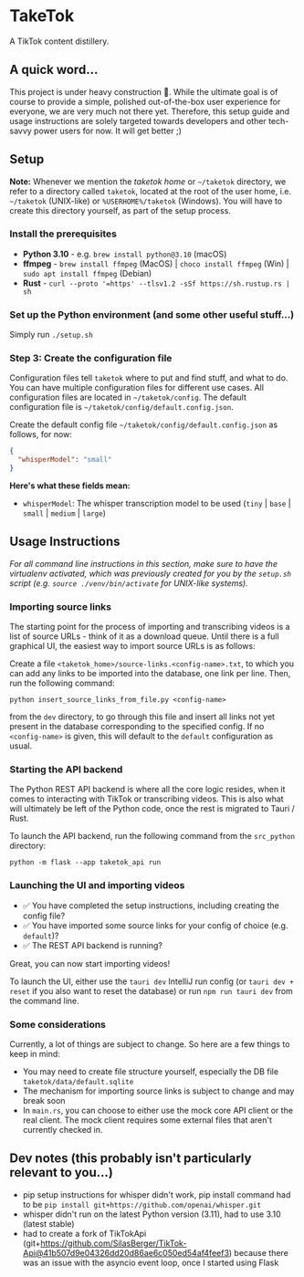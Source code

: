 # TakeTok
A TikTok content distillery.

## A quick word...
This project is under heavy construction 🚧. While the ultimate goal is of course to provide a simple, polished
out-of-the-box user experience for everyone, we are very much not there yet. Therefore, this setup guide and usage
instructions are solely targeted towards developers and other tech-savvy power users for now. It will get better ;)

## Setup
**Note:** Whenever we mention the _taketok home_ or `~/taketok` directory, we refer to a directory called `taketok`,
located at the root of the user home, i.e. `~/taketok` (UNIX-like) or `%USERHOME%/taketok` (Windows). You will have to
create  this directory yourself, as part of the setup process.

### Install the prerequisites
* **Python 3.10** - e.g. `brew install python@3.10` (macOS)
* **ffmpeg** - `brew install ffmpeg` (MacOS) | `choco install ffmpeg` (Win) | `sudo apt install ffmpeg` (Debian)
* **Rust** - `curl --proto '=https' --tlsv1.2 -sSf https://sh.rustup.rs | sh`

### Set up the Python environment (and some other useful stuff...)
Simply run `./setup.sh`

### Step 3: Create the configuration file
Configuration files tell `taketok` where to put and find stuff, and what to do. You can have multiple configuration
files for different use cases. All configuration files are located in `~/taketok/config`. The default configuration
file is `~/taketok/config/default.config.json`.

Create the default config file `~/taketok/config/default.config.json` as follows, for now:
```json
{
  "whisperModel": "small"
}
```

**Here's what these fields mean:**
* `whisperModel`: The whisper transcription model to be used (`tiny` | `base` | `small` | `medium` | `large`)

## Usage Instructions
_For all command line instructions in this section, make sure to have the virtualenv activated, which was previously
created for you by the `setup.sh` script (e.g. `source ./venv/bin/activate` for UNIX-like systems)._

### Importing source links
The starting point for the process of importing and transcribing videos is a list of source URLs - think of it as a
download queue. Until there is a full graphical UI, the easiest way to import source URLs is as follows:

Create a file `<taketok_home>/source-links.<config-name>.txt`, to which you can add any links to be imported into the
database, one link per line. Then, run the following command:

`python insert_source_links_from_file.py <config-name>`

from the `dev` directory, to go through this file and insert all links not yet present in the database corresponding to
the specified config. If no `<config-name>` is given, this will default to the `default` configuration as usual.

### Starting the API backend
The Python REST API backend is where all the core logic resides, when it comes to interacting with TikTok or
transcribing videos. This is also what will ultimately be left of the Python code, once the rest is migrated to
Tauri / Rust.

To launch the API backend, run the following command from the `src_python` directory:

`python -m flask --app taketok_api run`

### Launching the UI and importing videos
* ✅ You have completed the setup instructions, including creating the config file?
* ✅ You have imported some source links for your config of choice (e.g. `default`)?
* ✅ The REST API backend is running?

Great, you can now start importing videos!

To launch the UI, either use the `tauri dev` IntelliJ run config (or `tauri dev + reset` if you also want to reset
the database) or run `npm run tauri dev` from the command line.

### Some considerations
Currently, a lot of things are subject to change. So here are a few things to keep in mind:
* You may need to create file structure yourself, especially the DB file `taketok/data/default.sqlite`
* The mechanism for importing source links is subject to change and may break soon
* In `main.rs`, you can choose to either use the mock core API client or the real client. The mock client requires
  some external files that aren't currently checked in.

## Dev notes (this probably isn't particularly relevant to you...)
* pip setup instructions for whisper didn't work, pip install command had to be `pip install git+https://github.com/openai/whisper.git`
* whisper didn't run on the latest Python version (3.11), had to use 3.10 (latest stable)
* had to create a fork of TikTokApi (git+https://github.com/SilasBerger/TikTok-Api@41b507d9e04326dd20d86ae6c050ed54af4feef3)
  because there was an issue with the asyncio event loop, once I started using Flask
